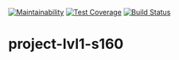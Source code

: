 [![Maintainability](https://api.codeclimate.com/v1/badges/953f6c22cff21e69a3da/maintainability)](https://codeclimate.com/github/Sergey-B/project-lvl1-s160/maintainability) [![Test Coverage](https://api.codeclimate.com/v1/badges/953f6c22cff21e69a3da/test_coverage)](https://codeclimate.com/github/Sergey-B/project-lvl1-s160/test_coverage) [![Build Status](https://travis-ci.org/Sergey-B/project-lvl1-s160.svg?branch=master)](https://travis-ci.org/Sergey-B/project-lvl1-s160)

# project-lvl1-s160
